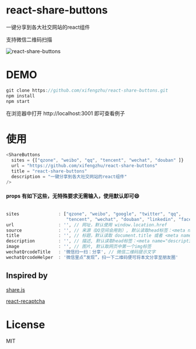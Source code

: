 react-share-buttons
===
一键分享到各大社交网站的react组件

支持微信二维码扫描

![react-share-buttons](https://github.com/xifengzhu/react-share-buttons/blob/master/assets/share_buttons%402x.png)

# DEMO

```js
git clone https://github.com/xifengzhu/react-share-buttons.git
npm install
npm start
```
在浏览器中打开 http://localhost:3001 即可查看例子


# 使用

```js
<ShareButtons
  sites = {["qzone", "weibo", "qq", "tencent", "wechat", "douban" ]}
  url = "https://github.com/xifengzhu/react-share-buttons"
  title = "react-share-buttons"
  description = "一键分享到各大社交网站的react组件"
/>
```

#### props 有如下这些，无特殊要求无需输入，使用默认即可:smile:
```js

sites               : ["qzone", "weibo", "google", "twitter", "qq",
                       "tencent", "wechat", "douban", "linkedin", "facebook"], // 启用的站点
url                 : '', // 网址，默认使用 window.location.href
source              : '', // 来源（QQ空间会用到）, 默认读取head标签：<meta name="site" content="https://github.com/xifengzhu/react-share-buttons" />
title               : '', // 标题，默认读取 document.title 或者 <meta name="title" content="react-share-buttons" />
description         : '', // 描述, 默认读取head标签：<meta name="description" content="一键分享到各大社交网站的react组件" />
image               : '', // 图片, 默认取网页中第一个img标签
wechatQrcodeTitle   : '微信扫一扫：分享', // 微信二维码提示文字
wechatQrcodeHelper  : '微信里点“发现”，扫一下二维码便可将本文分享至朋友圈'
```
## Inspired by
[share.js](https://github.com/overtrue/share.js)

[react-recaptcha](https://github.com/appleboy/react-recaptcha)

# License

 MIT


